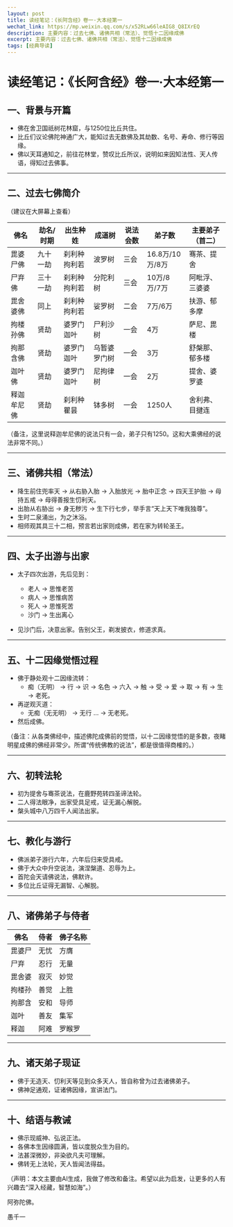 ```yaml
---
layout: post
title: 读经笔记：《长阿含经》卷一·大本经第一
wechat_link: https://mp.weixin.qq.com/s/x52RLw66leAIG8_Q8IXrEQ
description: 主要内容：过去七佛、诸佛共相（常法）、觉悟十二因缘成佛
excerpt: 主要内容：过去七佛、诸佛共相（常法）、觉悟十二因缘成佛
tags: [经典导读]
---
```


# 读经笔记：《长阿含经》卷一·大本经第一

## 一、背景与开篇

* 佛在舍卫国祇树花林窟，与1250位比丘共住。
* 比丘们议论佛陀神通广大，能知过去无数佛及其劫数、名号、寿命、修行等因缘。
* 佛以天耳通知之，前往花林堂，赞叹比丘所议，说明如来因知法性、天人传语，得知过去佛事。

---

## 二、过去七佛简介

（建议在大屏幕上查看）

| 佛名    | 劫名/时期 | 出生种姓   | 成道树    | 说法会数 | 弟子数          | 主要弟子（首二） |
| ----- | ----- | ------ | ------ | ---- | ------------ | -------- |
| 毘婆尸佛  | 九十一劫  | 刹利种拘利若 | 波罗树    | 三会   | 16.8万/10万/8万 | 骞茶、提舍    |
| 尸弃佛   | 三十一劫  | 刹利种拘利若 | 分陀利树   | 三会   | 10万/8万/7万    | 阿毗浮、三婆婆  |
| 毘舍婆佛  | 同上    | 刹利种拘利若 | 娑罗树    | 二会   | 7万/6万        | 扶游、郁多摩   |
| 拘楼孙佛  | 贤劫    | 婆罗门迦叶  | 尸利沙树   | 一会   | 4万           | 萨尼、毘楼    |
| 拘那含佛  | 贤劫    | 婆罗门迦叶  | 乌暂婆罗门树 | 一会   | 3万           | 舒槃那、郁多楼  |
| 迦叶佛   | 贤劫    | 婆罗门迦叶  | 尼拘律树   | 一会   | 2万           | 提舍、婆罗婆   |
| 释迦牟尼佛 | 贤劫    | 刹利种瞿昙  | 钵多树    | 一会   | 1250人        | 舍利弗、目揵连  |

（备注，这里说释迦牟尼佛的说法只有一会，弟子只有1250。这和大乘佛经的说法非常不同。）

---

## 三、诸佛共相（常法）

* 降生前住兜率天 → 从右胁入胎 → 入胎放光 → 胎中正念 → 四天王护胎 → 母持五戒 → 母得善报生忉利天。
* 出胎从右胁出 → 身无秽污 → 生下行七步，举手言“天上天下唯我独尊”。
* 生时二泉涌出，为之沐浴。
* 相师观其具三十二相，预言若出家则成佛，若在家为转轮圣王。

---

## 四、太子出游与出家

* 太子四次出游，先后见到：

  * 老人 → 思惟老苦
  * 病人 → 思惟病苦
  * 死人 → 思惟死苦
  * 沙门 → 生出离心
* 见沙门后，决意出家。告别父王，剃发披衣，修道求真。

---

## 五、十二因缘觉悟过程

* 佛于静处观十二因缘流转：
  * 痴（无明） → 行 → 识 → 名色 → 六入 → 触 → 受 → 爱 → 取 → 有 → 生 → 老死。
* 再逆观灭道：
  * 无痴（无无明） → 无行 …  → 无老死。
* 然后成佛。

（备注：从各类佛经中，描述佛陀成佛前的觉悟，以十二因缘觉悟的是多数，夜睹明星成佛的佛经非常少。所谓“传统佛教的说法”，都是很值得商榷的。）

---

## 六、初转法轮

* 初为提舍与骞茶说法，在鹿野苑转四圣谛法轮。
* 二人得法眼净，出家受具足戒，证无漏心解脱。
* 槃头城中八万四千人闻法出家。

---

## 七、教化与游行

* 佛派弟子游行六年，六年后归来受具戒。
* 佛于大众中升空说法，演涅槃道、忍辱为上。
* 首陀会天请佛说法，佛默许。
* 多位比丘证得无漏智、心解脱。

---

## 八、诸佛弟子与侍者

| 佛名  | 侍者 | 佛子名称 |
| --- | -- | ---- |
| 毘婆尸 | 无忧 | 方膺   |
| 尸弃  | 忍行 | 无量   |
| 毘舍婆 | 寂灭 | 妙觉   |
| 拘楼孙 | 善觉 | 上胜   |
| 拘那含 | 安和 | 导师   |
| 迦叶  | 善友 | 集军   |
| 释迦  | 阿难 | 罗睺罗  |

---

## 九、诸天弟子现证

* 佛于无造天、忉利天等见到众多天人，皆自称曾为过去诸佛弟子。
* 佛神足通观，证诸佛因缘，宣讲法门。

---

## 十、结语与教诫

* 佛示现威神、弘说正法。
* 各佛本生因缘圆满，皆以度脱众生为目的。
* 法甚深微妙，非染欲凡夫可理解。
* 佛转无上法轮，天人皆闻法得益。

（声明：本文主要由AI生成，我做了修改和备注。希望以此为启发，让更多的人有兴趣去“深入经藏，智慧如海”。）

阿弥陀佛。

愚千一

